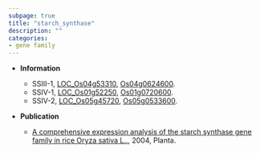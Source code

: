 ```yaml
---
subpage: true
title: "starch_synthase"
description: ""
categories:
- gene family
---
```


* **Information**  
    + SSIII-1, [LOC_Os04g53310](http://rice.plantbiology.msu.edu/cgi-bin/ORF_infopage.cgi?orf=LOC_Os04g53310), [Os04g0624600](http://rapdb.dna.affrc.go.jp/viewer/gbrowse_details/irgsp1?name=Os04g0624600).
    + SSIV-1, [LOC_Os01g52250](http://rice.plantbiology.msu.edu/cgi-bin/ORF_infopage.cgi?orf=LOC_Os01g52250), [Os01g0720600](http://rapdb.dna.affrc.go.jp/viewer/gbrowse_details/irgsp1?name=Os01g0720600).
    + SSIV-2, [LOC_Os05g45720](http://rice.plantbiology.msu.edu/cgi-bin/ORF_infopage.cgi?orf=LOC_Os05g45720), [Os05g0533600](http://rapdb.dna.affrc.go.jp/viewer/gbrowse_details/irgsp1?name=Os05g0533600).

* **Publication**  
    + [A comprehensive expression analysis of the starch synthase gene family in rice Oryza sativa L..](http://www.ncbi.nlm.nih.gov/pubmed?term=A+comprehensive+expression+analysis+of+the+starch+synthase+gene+family+in+rice+Oryza+sativa+L..%5BTitle%5D), 2004, Planta.


